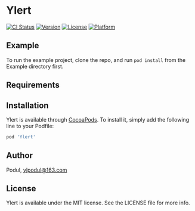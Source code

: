 # Ylert

[![CI Status](https://img.shields.io/travis/Podul/Ylert.svg?style=flat)](https://travis-ci.org/Podul/Ylert)
[![Version](https://img.shields.io/cocoapods/v/Ylert.svg?style=flat)](https://cocoapods.org/pods/Ylert)
[![License](https://img.shields.io/cocoapods/l/Ylert.svg?style=flat)](https://cocoapods.org/pods/Ylert)
[![Platform](https://img.shields.io/cocoapods/p/Ylert.svg?style=flat)](https://cocoapods.org/pods/Ylert)

## Example

To run the example project, clone the repo, and run `pod install` from the Example directory first.

## Requirements

## Installation

Ylert is available through [CocoaPods](https://cocoapods.org). To install
it, simply add the following line to your Podfile:

```ruby
pod 'Ylert'
```

## Author

Podul, ylpodul@163.com

## License

Ylert is available under the MIT license. See the LICENSE file for more info.
